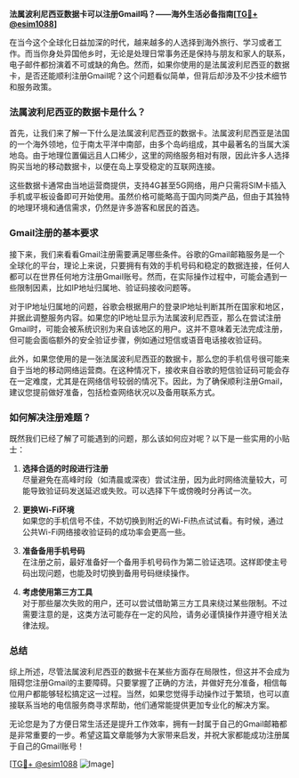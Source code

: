**法属波利尼西亚数据卡可以注册Gmail吗？——海外生活必备指南[[TG💪+ @esim1088](https://t.me/s/esim1088)]**

在当今这个全球化日益加深的时代，越来越多的人选择到海外旅行、学习或者工作。而当你身处异国他乡时，无论是处理日常事务还是保持与朋友和家人的联系，电子邮件都扮演着不可或缺的角色。然而，如果你使用的是法属波利尼西亚的数据卡，是否还能顺利注册Gmail呢？这个问题看似简单，但背后却涉及不少技术细节和服务政策。

### 法属波利尼西亚的数据卡是什么？

首先，让我们来了解一下什么是法属波利尼西亚的数据卡。法属波利尼西亚是法国的一个海外领地，位于南太平洋中南部，由多个岛屿组成，其中最著名的当属大溪地岛。由于地理位置偏远且人口稀少，这里的网络服务相对有限，因此许多人选择购买当地的移动数据卡，以便在岛上享受稳定的互联网连接。

这些数据卡通常由当地运营商提供，支持4G甚至5G网络，用户只需将SIM卡插入手机或平板设备即可开始使用。虽然价格可能略高于国内同类产品，但由于其独特的地理环境和通信需求，仍然是许多游客和居民的首选。

### Gmail注册的基本要求

接下来，我们来看看Gmail注册需要满足哪些条件。谷歌的Gmail邮箱服务是一个全球化的平台，理论上来说，只要拥有有效的手机号码和稳定的数据连接，任何人都可以在世界任何地方注册Gmail账号。然而，在实际操作过程中，可能会遇到一些限制因素，比如IP地址归属地、验证码接收问题等。

对于IP地址归属地的问题，谷歌会根据用户的登录IP地址判断其所在国家和地区，并据此调整服务内容。如果您的IP地址显示为法属波利尼西亚，那么在尝试注册Gmail时，可能会被系统识别为来自该地区的用户。这并不意味着无法完成注册，但可能会面临额外的安全验证步骤，例如通过短信或语音电话接收验证码。

此外，如果您使用的是一张法属波利尼西亚的数据卡，那么您的手机信号很可能来自于当地的移动网络运营商。在这种情况下，接收来自谷歌的短信验证码可能会存在一定难度，尤其是在网络信号较弱的情况下。因此，为了确保顺利注册Gmail，建议您提前做好准备，包括检查网络状况以及备用联系方式。

### 如何解决注册难题？

既然我们已经了解了可能遇到的问题，那么该如何应对呢？以下是一些实用的小贴士：

1. **选择合适的时段进行注册**  
   尽量避免在高峰时段（如清晨或深夜）尝试注册，因为此时网络流量较大，可能导致验证码发送延迟或失败。可以选择下午或傍晚时分再试一次。

2. **更换Wi-Fi环境**  
   如果您的手机信号不佳，不妨切换到附近的Wi-Fi热点试试看。有时候，通过公共Wi-Fi网络接收验证码的成功率会更高一些。

3. **准备备用手机号码**  
   在注册之前，最好准备好一个备用手机号码作为第二验证选项。这样即使主号码出现问题，也能及时切换到备用号码继续操作。

4. **考虑使用第三方工具**  
   对于那些屡次失败的用户，还可以尝试借助第三方工具来绕过某些限制。不过需要注意的是，这类方法可能存在一定的风险，请务必谨慎操作并遵守相关法律法规。

### 总结

综上所述，尽管法属波利尼西亚的数据卡在某些方面存在局限性，但这并不会成为阻碍您注册Gmail的主要障碍。只要掌握了正确的方法，并做好充分准备，相信每位用户都能够轻松搞定这一过程。当然，如果您觉得手动操作过于繁琐，也可以直接联系当地的电信服务商寻求帮助，他们通常能提供更加专业化的解决方案。

无论您是为了方便日常生活还是提升工作效率，拥有一封属于自己的Gmail邮箱都是非常重要的一步。希望这篇文章能够为大家带来启发，并祝大家都能成功注册属于自己的Gmail账号！

[[TG💪+ @esim1088](https://t.me/s/esim1088) ![Image](https://i.postimg.cc/4NQfJmqS/Snipaste-2025-05-13-00-14-12.png)]